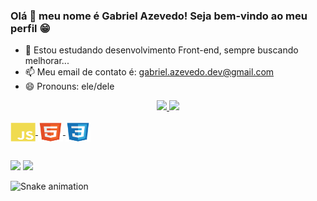 ### Olá 👋 meu nome é Gabriel Azevedo! Seja bem-vindo ao meu perfil 😁

- 🌱 Estou estudando desenvolvimento Front-end, sempre buscando melhorar...
- 📫 Meu email de contato é: gabriel.azevedo.dev@gmail.com
- 😄 Pronouns: ele/dele

<div align="center">
  <a href="https://github.com/gabriel-lopes-azevedo">
  <img height="180em" src="https://github-readme-stats.vercel.app/api?username=gabriel-lopes-azevedo&show_icons=true&theme=dark&include_all_commits=true&count_private=true"/>
  <img height="180em" src="https://github-readme-stats.vercel.app/api/top-langs/?username=gabriel-lopes-azevedo&layout=compact&langs_count=7&theme=dark"/>
</div>
  
<div style="display: inline_block"><br>
  <img align="center" alt="Rafa-Js" height="30" width="40" src="https://raw.githubusercontent.com/devicons/devicon/master/icons/javascript/javascript-plain.svg">
  <img align="center" alt="Rafa-HTML" height="30" width="40" src="https://raw.githubusercontent.com/devicons/devicon/master/icons/html5/html5-original.svg">
  <img align="center" alt="Rafa-CSS" height="30" width="40" src="https://raw.githubusercontent.com/devicons/devicon/master/icons/css3/css3-original.svg">
</div>
  
  ##
 
<div> 
  <a href="https://instagram.com/gabriel.oruivo" target="_blank"><img src="https://img.shields.io/badge/-Instagram-%23E4405F?style=for-the-badge&logo=instagram&logoColor=white" target="_blank"></a>
  <a href = "mailto:gabriel.azevedo.dev@gmail.com"><img src="https://img.shields.io/badge/-Gmail-%23333?style=for-the-badge&logo=gmail&logoColor=white" target="_blank"></a>
 
  ![Snake animation](https://github.com/gabriel-lopes-azevedo/gabriel-lopes-azevedo/blob/output/github-contribution-grid-snake.svg)
